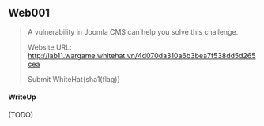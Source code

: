 ## Web001

> A vulnerability in Joomla CMS can help you solve this challenge. 
>
> Website URL: http://lab11.wargame.whitehat.vn/4d070da310a6b3bea7f538dd5d265cea
>
> Submit WhiteHat{sha1(flag)}

#### WriteUp

(TODO)